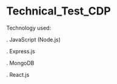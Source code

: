 # Technical_Test_CDP
Technology used: 

  . JavaScript (Node.js)
  
  . Express.js
  
  . MongoDB
  
  . React.js
  

